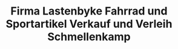 ---
title: "Firma Lastenbyke Fahrrad und Sportartikel Verkauf und Verleih Schmellenkamp"
url: /mannheim/firma-lastenbyke-fahrrad-und-sportartikel-verkauf-und-verleih-schmellenkamp/
shop: Fahrrad
---